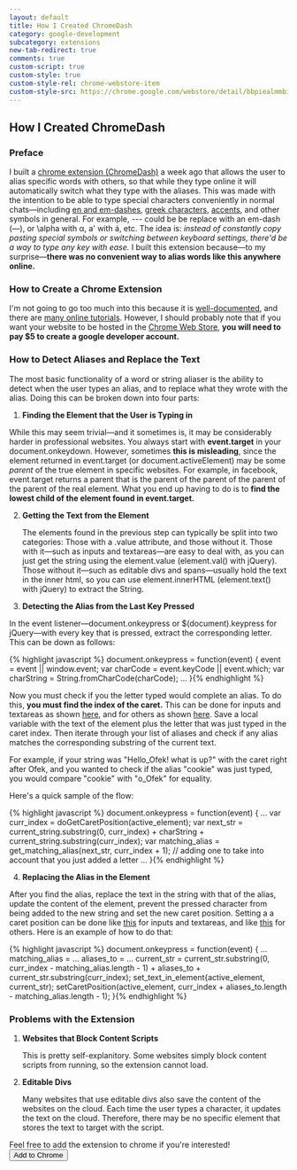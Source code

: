 ```yaml
---
layout: default
title: How I Created ChromeDash
category: google-development
subcategory: extensions
new-tab-redirect: true
comments: true
custom-script: true
custom-style: true
custom-style-rel: chrome-webstore-item
custom-style-src: https://chrome.google.com/webstore/detail/bbpiealmmbiefhppikadopbljoppcnoa
---
```


## How I Created ChromeDash

### Preface

I built a [chrome extension (ChromeDash)][my extension] a week ago that allows the user to alias specific words with others, so that while they type online it will automatically switch what they type with the aliases. This was made with the intention to be able to type special characters conveniently in normal chats—including [en and em-dashes][wiki dashes], [greek characters][wiki greek], [accents][wiki accents], and other symbols in general. For example, --- could be be replace with an em-dash (—), or \alpha with α, a' with á, etc. The idea is: *instead of constantly copy pasting special symbols or switching between keyboard settings, there'd be a way to type any key with ease.* I built this extension because—to my surprise—**there was no convenient way to alias words like this anywhere online.**

### How to Create a Chrome Extension

I'm not going to go too much into this because it is [well-documented][chrome extension documentation], and there are [many online tutorials][chrome extension tutorials]. However, I should probably note that if you want your website to be hosted in the [Chrome Web Store], **you will need to pay $5 to create a google developer account.**

### How to Detect Aliases and Replace the Text

The most basic functionality of a word or string aliaser is the ability to detect when the user types an alias, and to replace what they wrote with the alias. Doing this can be broken down into four parts:

1. **Finding the Element that the User is Typing in**

  While this may seem trivial—and it sometimes is, it may be considerably harder in professional websites. You always start with **event.target** in your document.onkeydown. However, sometimes **this is misleading**, since the element returned in event.target (or document.activeElement) may be some *parent* of the true element in specific websites. For example, in facebook, event.target returns a parent that is the parent of the parent of the parent of the parent of the real element. What you end up having to do is to **find the lowest child of the element found in event.target.**

2. **Getting the Text from the Element**

    The elements found in the previous step can typically be split into two categories: Those with a .value attribute, and those without it. Those with it—such as inputs and textareas—are easy to deal with, as you can just get the string using the element.value (element.val() with jQuery). Those without it—such as editable divs and spans—usually hold the text in the inner html, so you can use element.innerHTML (element.text() with jQuery) to extract the String.

3. **Detecting the Alias from the Last Key Pressed**

  In the event listener—document.onkeypress or $(document).keypress for jQuery—with every key that is pressed, extract the corresponding letter. This can be down as follows:

{% highlight javascript %}
document.onkeypress = function(event) {
  event = event || window.event;
    var charCode = event.keyCode || event.which;
    var charString = String.fromCharCode(charCode);
    ...
}{% endhighlight %}

Now you must check if you the letter typed would complete an alias. To do this, **you must find the index of the caret.** This can be done for inputs and textareas as shown [here][get caret position value], and for others as shown [here][get caret position]. Save a local variable with the text of the element plus the letter that was just typed in the caret index. Then iterate through your list of aliases and check if any alias matches the corresponding substring of the current text.

For example, if your string was "Hello_Ofek! what is up?" with the caret right after Ofek, and you wanted to check if the alias "cookie" was just typed, you would compare "cookie" with "o_Ofek" for equality.

Here's a quick sample of the flow:

{% highlight javascript %}
document.onkeypress = function(event) {
  ...
    var curr_index = doGetCaretPosition(active_element);
    var next_str = current_string.substring(0, curr_index) + charString + current_string.substring(curr_index);
    var matching_alias = get_matching_alias(next_str, curr_index + 1); // adding one to take into account that you just added a letter
    ...
}{% endhighlight %}

4. **Replacing the Alias in the Element**

After you find the alias, replace the text in the string with that of the alias, update the content of the element, prevent the pressed character from being added to the new string and set the new caret position. Setting a a caret position can be done like [this][set caret position value] for inputs and textareas, and like [this][set caret position] for others. Here is an example of how to do that:

{% highlight javascript %}
document.onkeypress = function(event) {
  ...
    matching_alias = ...
    aliases_to = ...
    current_str = current_str.substring(0, curr_index - matching_alias.length - 1) + aliases_to + current_str.substring(curr_index);
  set_text_in_element{active_element, current_str);
    setCaretPosition(active_element, curr_index + aliases_to.length - matching_alias.length - 1);
}{% endhighlight %}

### Problems with the Extension

1. **Websites that Block Content Scripts**

    This is pretty self-explanitory. Some websites simply block content scripts from running, so the extension cannot load.

2. **Editable Divs**

    Many websites that use editable divs also save the content of the websites on the cloud. Each time the user types a character, it updates the text on the cloud. Therefore, there may be no specific element that stores the text to target with the script.

Feel free to add the extension to chrome if you're interested! <button id="add-extension">Add to Chrome</button>


[my extension]:https://chrome.google.com/webstore/detail/chromedash/bbpiealmmbiefhppikadopbljoppcnoa "ChromeDash chrome extension"
[wiki dashes]:https://en.wikipedia.org/wiki/Dashes "dashes wikipedia"
[wiki greek]:https://en.wikipedia.org/wiki/Greek_alphabet "greek alphabet wikipedia"
[wiki accents]:https://en.wikipedia.org/wiki/Diacritic
[chrome extension documentation]:https://developer.chrome.com/extensions/getstarted "create a chrome extension documentation"
[chrome extension tutorials]:https://www.google.com/search?q=how+to+create+a+chrome+extension&rlz=1C1CHWL_enUS662US662&oq=how+to+create+a+chrome+extension&aqs=chrome..69i57j69i64.5326j0j7&sourceid=chrome&es_sm=122&ie=UTF-8# "google search with tutorials"
[Chrome Web Store]:https://chrome.google.com/webstore/category/apps "the chrome web store"
[get caret position value]:http://stackoverflow.com/questions/2897155/get-cursor-position-in-characters-within-a-text-input-field "get caret position for elements with .value"
[get caret position]:http://stackoverflow.com/questions/3972014/get-caret-position-in-contenteditable-div "get caret position for elements without .value"
[set caret position value]:http://stackoverflow.com/questions/512528/set-cursor-position-in-html-textbox "set caret position for elements with .value"
[set caret position]:http://stackoverflow.com/questions/12441410/javascript-select-text-range-from-contenteditable-div "set caret position for elements without .value"